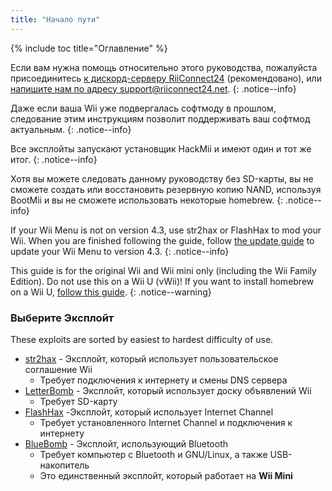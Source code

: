 ```yaml
---
title: "Начало пути"
---
```


{% include toc title="Оглавление" %}

Если вам нужна помощь относительно этого руководства, пожалуйста присоединитесь [к дискорд-серверу RiiConnect24](https://discord.gg/rc24) (рекомендовано), или [напишите нам по адресу support@riiconnect24.net](mailto:support@riiconnect24.net).
{: .notice--info}

Даже если ваша Wii уже подвергалась софтмоду в прошлом, следование этим инструкциям позволит поддерживать ваш софтмод актуальным.
{: .notice--info}

Все эксплойты запускают установщик HackMii и имеют один и тот же итог.
{: .notice--info}

Хотя вы можете следовать данному руководству без SD-карты, вы не сможете создать или восстановить резервную копию NAND, используя BootMii и вы не сможете использовать некоторые homebrew.
{: .notice--info}

If your Wii Menu is not on version 4.3, use str2hax or FlashHax to mod your Wii. When you are finished following the guide, follow [the update guide](update) to update your Wii Menu to version 4.3.
{: .notice--info}

This guide is for the original Wii and Wii mini only (including the Wii Family Edition). Do not use this on a Wii U (vWii)! If you want to install homebrew on a Wii U, [follow this guide](https://wiiu.hacks.guide).
{: .notice--warning}

### Выберите Эксплойт

These exploits are sorted by easiest to hardest difficulty of use.

- [str2hax](str2hax) - Эксплойт, который использует пользовательское соглашение Wii
    * Требует подключения к интернету и смены DNS сервера
- [LetterBomb](letterbomb) - Эксплойт, который использует доску объявлений Wii
    * Требует SD-карту
- [FlashHax](flashhax) -Эксплойт, который использует Internet Channel
    * Требует установленного Internet Channel и подключения к интернету
- [BlueBomb](bluebomb) - Эксплойт, использующий Bluetooth
    * Требует компьютер с Bluetooth и GNU/Linux, а также USB-накопитель
    * Это единственный эксплойт, который работает на **Wii Mini**

